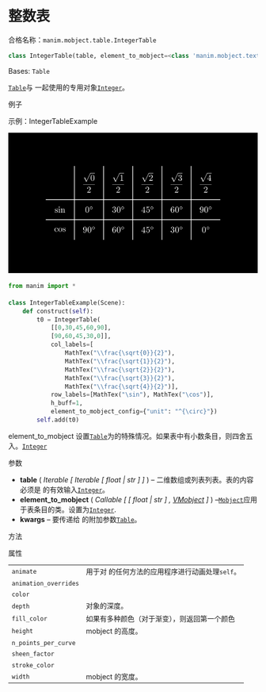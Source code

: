 # 整数表

合格名称：`manim.mobject.table.IntegerTable`


```py
class IntegerTable(table, element_to_mobject=<class 'manim.mobject.text.numbers.Integer'>, **kwargs)
```

Bases: `Table`

[`Table`]()与 一起使用的专用对象[`Integer`]()。


例子

示例：IntegerTableExample 

![IntegerTableExample-1.png](../static/IntegerTableExample-1.png)

```py
from manim import *

class IntegerTableExample(Scene):
    def construct(self):
        t0 = IntegerTable(
            [[0,30,45,60,90],
            [90,60,45,30,0]],
            col_labels=[
                MathTex("\\frac{\sqrt{0}}{2}"),
                MathTex("\\frac{\sqrt{1}}{2}"),
                MathTex("\\frac{\sqrt{2}}{2}"),
                MathTex("\\frac{\sqrt{3}}{2}"),
                MathTex("\\frac{\sqrt{4}}{2}")],
            row_labels=[MathTex("\sin"), MathTex("\cos")],
            h_buff=1,
            element_to_mobject_config={"unit": "^{\circ}"})
        self.add(t0)
```


element_to_mobject 设置[`Table`]()为的特殊情况。如果表中有小数条目，则四舍五入。[`Integer`]()

参数

- **table** ( _Iterable_ _\[_ _Iterable_ _\[_ _float_ _|_ _str_ _\]_ _\]_ ) – 二维数组或列表列表。表的内容必须是 的有效输入[`Integer`]()。
- **element_to_mobject** ( _Callable_ _\[_ _\[_ _float_ _|_ _str_ _\]_ _,_ [_VMobject_]() _\]_ ) –[`Mobject`]()应用于表条目的类。设置为[`Integer`]().
- **kwargs** – 要传递给 的附加参数[`Table`]()。


方法


属性

|||
|-|-|
`animate`|用于对 的任何方法的应用程序进行动画处理`self`。
`animation_overrides`|
`color`|
`depth`|对象的深度。
`fill_color`|如果有多种颜色（对于渐变），则返回第一个颜色
`height`|mobject 的高度。
`n_points_per_curve`|
`sheen_factor`|
`stroke_color`|
`width`|mobject 的宽度。

